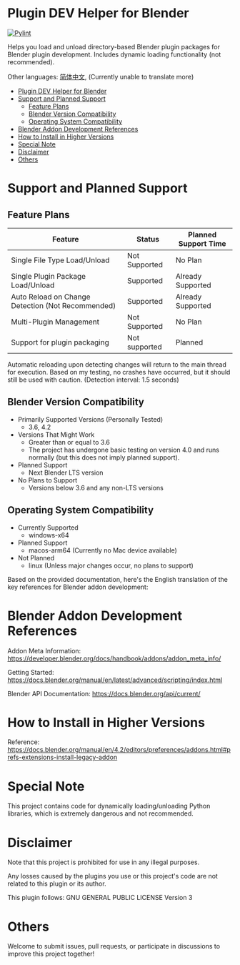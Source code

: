 # Plugin DEV Helper for Blender

[![Pylint](https://github.com/skys-mission/plugin_dev_helper_for_blender/actions/workflows/pylint.yml/badge.svg?branch=main)](https://github.com/skys-mission/plugin_dev_helper_for_blender/actions/workflows/pylint.yml)

Helps you load and unload directory-based Blender plugin packages for Blender plugin development. Includes dynamic
loading functionality (not recommended).

Other languages: [简体中文](README_zh.md), (Currently unable to translate more)

<!-- TOC -->
* [Plugin DEV Helper for Blender](#plugin-dev-helper-for-blender)
* [Support and Planned Support](#support-and-planned-support)
  * [Feature Plans](#feature-plans)
  * [Blender Version Compatibility](#blender-version-compatibility)
  * [Operating System Compatibility](#operating-system-compatibility)
* [Blender Addon Development References](#blender-addon-development-references)
* [How to Install in Higher Versions](#how-to-install-in-higher-versions)
* [Special Note](#special-note)
* [Disclaimer](#disclaimer)
* [Others](#others)
<!-- TOC -->

# Support and Planned Support

## Feature Plans

| Feature                                           | Status        | Planned Support Time |
|---------------------------------------------------|---------------|----------------------|
| Single File Type Load/Unload                      | Not Supported | No Plan              |
| Single Plugin Package Load/Unload                 | Supported     | Already Supported    |
| Auto Reload on Change Detection (Not Recommended) | Supported     | Already Supported    |
| Multi-Plugin Management                           | Not Supported | No Plan              |
| Support for plugin packaging                      | Not supported | Planned              |

Automatic reloading upon detecting changes will return to the main thread for execution. Based on my testing, no crashes
have occurred, but it should still be used with caution. (Detection interval: 1.5 seconds)

## Blender Version Compatibility

- Primarily Supported Versions (Personally Tested)
    - 3.6, 4.2
- Versions That Might Work
    - Greater than or equal to 3.6
    - The project has undergone basic testing on version 4.0 and runs normally (but this does not imply planned
      support).
- Planned Support
    - Next Blender LTS version
- No Plans to Support
    - Versions below 3.6 and any non-LTS versions

## Operating System Compatibility

- Currently Supported
    - windows-x64
- Planned Support
    - macos-arm64 (Currently no Mac device available)
- Not Planned
    - linux (Unless major changes occur, no plans to support)

Based on the provided documentation, here's the English translation of the key references for Blender addon development:

# Blender Addon Development References

Addon Meta Information: https://developer.blender.org/docs/handbook/addons/addon_meta_info/

Getting Started: https://docs.blender.org/manual/en/latest/advanced/scripting/index.html

Blender API Documentation: https://docs.blender.org/api/current/

# How to Install in Higher Versions

Reference: https://docs.blender.org/manual/en/4.2/editors/preferences/addons.html#prefs-extensions-install-legacy-addon

# Special Note

This project contains code for dynamically loading/unloading Python libraries, which is extremely dangerous and not
recommended.

# Disclaimer

Note that this project is prohibited for use in any illegal purposes.

Any losses caused by the plugins you use or this project's code are not related to this plugin or its author.

This plugin follows: GNU GENERAL PUBLIC LICENSE Version 3

# Others

Welcome to submit issues, pull requests, or participate in discussions to improve this project together!